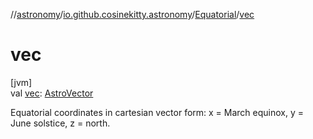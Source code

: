 //[astronomy](../../../index.md)/[io.github.cosinekitty.astronomy](../index.md)/[Equatorial](index.md)/[vec](vec.md)

# vec

[jvm]\
val [vec](vec.md): [AstroVector](../-astro-vector/index.md)

Equatorial coordinates in cartesian vector form: x = March equinox, y = June solstice, z = north.
